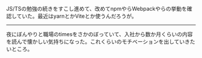 JS/TSの勉強の続きをすこし進めて、改めてnpmやらWebpackやらの挙動を確認していた。最近はyarnとかViteとか使うんだろうが。

---

夜にぼんやりと職場のtimesをさかのぼっていて、入社から数か月くらいの内容を読んで懐かしい気持ちになった。これくらいのモチベーションを出していきたいところ。
